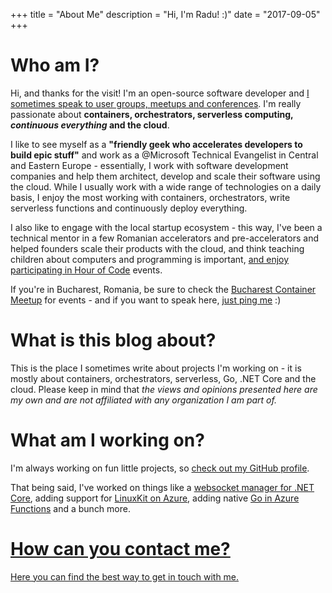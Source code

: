+++
title = "About Me"
description = "Hi, I'm Radu! :)"
date = "2017-09-05"
+++

Who am I?
=========

Hi, and thanks for the visit! I'm an open-source software developer and [I sometimes speak to user groups, meetups and conferences](/speaking).
I'm really passionate about **containers, orchestrators, serverless computing, *continuous everything* and the cloud**.

I like to see myself as a **"friendly geek who accelerates developers to build epic stuff"** and work as a @Microsoft Technical Evangelist in Central and Eastern Europe - essentially, I work with software development companies and help them architect, develop and scale their software using the cloud.
While I usually work with a wide range of technologies on a daily basis, I enjoy the most working with containers, orchestrators, write serverless functions and continuously deploy everything.

I also like to engage with the local startup ecosystem - this way, I've been a technical mentor in a few Romanian accelerators and pre-accelerators and helped founders scale their products with the cloud, and think teaching children about computers and programming is important, [and enjoy participating in Hour of Code](http://www.techsoupeurope.org/hour-of-code-2016-with-asociatia-techsoup-and-microsoft-romania/) events.


If you're in Bucharest, Romania, be sure to check the [Bucharest Container Meetup](https://www.meetup.com/Bucharest-Container-Meetup/) for events - and if you want to speak here, [just ping me](/contact) :)

What is this blog about?
========================

This is the place I sometimes write about projects I'm working on - it is mostly about containers, orchestrators, serverless, Go, .NET Core and the cloud.
Please keep in mind that *the views and opinions presented here are my own and are not affiliated with any organization I am part of.*


What am I working on?
=====================

I'm always working on fun little projects, so [check out my GitHub profile](https://github.com/radu-matei).

That being said, I've worked on things like a [websocket manager for .NET Core](https://github.com/radu-matei/websocket-manager), adding support for [LinuxKit on Azure](https://github.com/linuxkit/linuxkit/pull/1933), adding native [Go in Azure Functions](https://github.com/radu-matei/azure-functions-golang-worker) and a bunch more.


[How can you contact me?](/contact)
=======================
[Here you can find the best way to get in touch with me.](/contact)